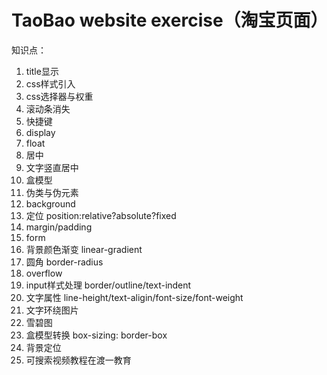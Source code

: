 # TaoBao website exercise（淘宝页面）
知识点：
1. title显示
2. css样式引入
3. css选择器与权重
4. 滚动条消失
5. 快捷键
6. display
7. float
8. 居中
9. 文字竖直居中
10. 盒模型
11. 伪类与伪元素
12. background
13. 定位 position:relative?absolute?fixed
14. margin/padding
15. form
16. 背景颜色渐变 linear-gradient
17. 圆角 border-radius
18. overflow
19. input样式处理 border/outline/text-indent
20. 文字属性 line-height/text-aligin/font-size/font-weight
21. 文字环绕图片
22. 雪碧图
23. 盒模型转换 box-sizing: border-box
24. 背景定位
25. 可搜索视频教程在渡一教育

